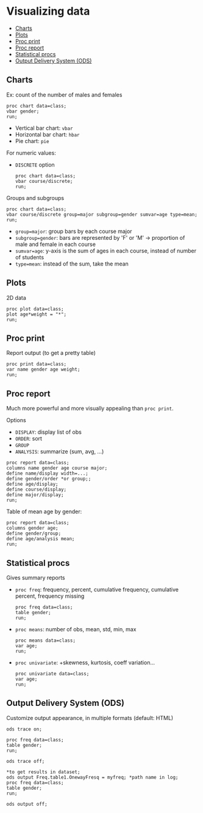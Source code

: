 # Visualizing data

- [Charts](#charts)
- [Plots](#plots)
- [Proc print](#proc-print)
- [Proc report](#proc-report)
- [Statistical procs](#statistical-procs)
- [Output Delivery System (ODS)](#output-delivery-system-ods)

## Charts

Ex: count of the number of males and females
```SAS
proc chart data=class;
vbar gender;
run;
```

- Vertical bar chart: `vbar`
- Horizontal bar chart: `hbar`
- Pie chart: `pie`

For numeric values:
- `DISCRETE` option
    ```SAS
    proc chart data=class;
    vbar course/discrete;
    run;
    ```

Groups and subgroups
```SAS
proc chart data=class;
vbar course/discrete group=major subgroup=gender sumvar=age type=mean;
run;
```
- `group=major`: group bars by each course major
- `subgroup=gender`: bars are represented by 'F' or 'M' -> proportion of male and female in each course
- `sumvar=age`: y-axis is the sum of ages in each course, instead of number of students
- `type=mean`: instead of the sum, take the mean


## Plots
2D data
```SAS
proc plot data=class;
plot age*weight = "*";
run;
```
## Proc print
Report output (to get a pretty table)
```SAS
proc print data=class;
var name gender age weight;
run;
```

## Proc report
Much more powerful and more visually appealing than `proc print`.

Options
- `DISPLAY`: display list of obs
- `ORDER`: sort
- `GROUP`
- `ANALYSIS`: summarize (sum, avg, ...)

```SAS
proc report data=class;
columns name gender age course major;
define name/display width=...;
define gender/order *or group;;
define age/display;
define course/display;
define major/display;
run;
```

Table of mean age by gender:
```SAS
proc report data=class;
columns gender age;
define gender/group;
define age/analysis mean;
run;
```

## Statistical procs
Gives summary reports

- `proc freq`: frequency, percent, cumulative frequency, cumulative percent, frequency missing
    ```SAS
    proc freq data=class;
    table gender;
    run;
    ```

- `proc means`: number of obs, mean, std, min, max
    ```SAS
    proc means data=class;
    var age;
    run;
    ```

- `proc univariate`: +skewness, kurtosis, coeff variation...
    ```SAS
    proc univariate data=class;
    var age;
    run;
    ```

## Output Delivery System (ODS)
Customize output appearance, in multiple formats (default: HTML)

```SAS
ods trace on;

proc freq data=class;
table gender;
run;

ods trace off;

*to get results in dataset;
ods output Freq.table1.OnewayFresq = myfreq; *path name in log;
proc freq data=class;
table gender;
run;

ods output off;
```